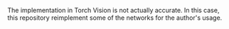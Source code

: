 The implementation in Torch Vision is not actually accurate. In this case, this repository reimplement some of the networks for the author's usage.
